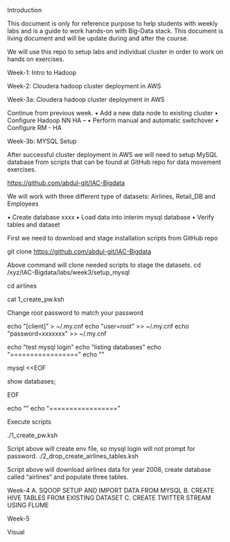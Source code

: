Introduction


This document is only for reference purpose to help students with weekly labs and is a guide to work hands-on with Big-Data stack.  This document is living document and will be update during and after the course.

We will use this repo to setup labs and individual cluster in order to work on hands on exercises.

Week-1: Intro to Hadoop

Week-2: Cloudera hadoop cluster deployment in AWS

Week-3a: Cloudera hadoop cluster deployment in AWS

Continue from previous week.
•	Add a new data node to existing cluster
•	Configure Hadoop NN HA –
•	Perform manual and automatic switchover
•	Configure RM - HA

Week-3b: MYSQL Setup

After successful cluster deployment in AWS we will need to setup MySQL database from scripts that can be found at GitHub repo for data movement exercises.

https://github.com/abdul-git/IAC-Bigdata


We will work with three different type of datasets: Airlines, Retail_DB and Employees

•	Create database xxxx
•	Load data into interim mysql database
•	Verify tables and dataset

First we need to download and stage installation scripts from GitHub repo

git clone https://github.com/abdul-git/IAC-Bigdata


Above command will clone needed scripts to stage the datasets.
 cd  /xyz/IAC-Bigdata/labs/week3/setup_mysql

cd airlines

cat 1_create_pw.ksh

Change root password to match your password

echo "[client]" > ~/.my.cnf
echo "user=root" >> ~/.my.cnf
echo "password=xxxxxxx" >> ~/.my.cnf


echo "test mysql login"
echo "listing databases"
echo "================="
echo ""

mysql <<EOF

show databases;

EOF

echo ""
echo "================="


Execute scripts

./1_create_pw.ksh

Script above will create env file, so mysql login will not prompt for password.
./2_drop_create_airlines_tables.ksh

Script above will download airlines data for year 2008, create database called “airlines” and populate three tables.



Week-4
A.	 SQOOP SETUP AND IMPORT DATA FROM MYSQL
B.	CREATE HIVE TABLES FROM EXISTING DATASET
C.	CREATE TWITTER STREAM USING FLUME 

Week-5

Visual




